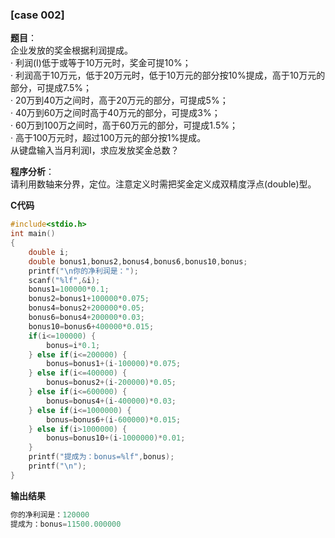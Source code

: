 ### [case 002]

**题目**：  
企业发放的奖金根据利润提成。  
· 利润(I)低于或等于10万元时，奖金可提10%；  
· 利润高于10万元，低于20万元时，低于10万元的部分按10%提成，高于10万元的部分，可提成7.5%；  
· 20万到40万之间时，高于20万元的部分，可提成5%；  
· 40万到60万之间时高于40万元的部分，可提成3%；  
· 60万到100万之间时，高于60万元的部分，可提成1.5%；  
· 高于100万元时，超过100万元的部分按1%提成。  
从键盘输入当月利润I，求应发放奖金总数？

**程序分析**：  
请利用数轴来分界，定位。注意定义时需把奖金定义成双精度浮点(double)型。

**C代码**
```c
#include<stdio.h>
int main()
{
    double i;
    double bonus1,bonus2,bonus4,bonus6,bonus10,bonus;
    printf("\n你的净利润是：");
    scanf("%lf",&i);
    bonus1=100000*0.1;
    bonus2=bonus1+100000*0.075;
    bonus4=bonus2+200000*0.05;
    bonus6=bonus4+200000*0.03;
    bonus10=bonus6+400000*0.015;
    if(i<=100000) {
        bonus=i*0.1;
    } else if(i<=200000) {
        bonus=bonus1+(i-100000)*0.075;
    } else if(i<=400000) {
        bonus=bonus2+(i-200000)*0.05;
    } else if(i<=600000) {
        bonus=bonus4+(i-400000)*0.03;
    } else if(i<=1000000) {
        bonus=bonus6+(i-600000)*0.015;
    } else if(i>1000000) {
        bonus=bonus10+(i-1000000)*0.01;
    }
    printf("提成为：bonus=%lf",bonus);
    printf("\n");
}
```

**输出结果**
```c
你的净利润是：120000
提成为：bonus=11500.000000
```
